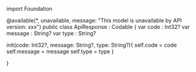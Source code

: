 import Foundation

@available(*, unavailable, message: "This model is unavailable by API version: xxx")
public class ApiResponse  : Codable {
var code : Int32?
var message : String?
var type : String?



init(code: Int32?, message: String?, type: String?){
self.code = code
self.message = message
self.type = type
}





}